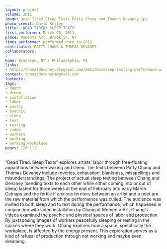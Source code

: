 ```yaml
---
layout: project
volume: 2011
image: Dead_Tired_Sleep_Texts_Patty_Chang_and_Thomas_Devaney.jpg
photo_credit: David Kelley
title: 'DEAD TIRED: SLEEP TEXTS'
first_performed: March 20, 2011
place: Momenta Art, Brooklyn, NY
times_performed: performed once in 2011
contributor: PATTY CHANG & THOMAS DEVANEY
collaborators:
- 
home: Brooklyn, NY / Philadelphia, PA
links:
- http://thomasdevaney.blogspot.com/2011/03/sleep-texting-performace-with-patty.html
contact: thomasdevaney1@gmail.com
footnote: 
tags:
- death
- dream
- installation
- labor
- poetry
- psychic
- sleep
- text
- texting
- video
- workers
- working
- working workplace
pages: 110-111
---
```


“Dead Tired: Sleep Texts” explores artists’ labor through free-floating apparitions between waking and sleep. The texts between Patty Chang and Thomas Devaney include reveries, exhaustion, blankness, misspellings and misunderstandings. The project of actual sleep texting between Chang and Devaney (sending texts to each other while either coming into or out of sleep) lasted for three weeks at the end of February into early March. Catnaps and the fertile if anxious territory between an artist and a poet are the raw material from which the performance was culled. The audience was invited to both sleep and to text during the performance, which happened in conjunction with video installation by Chang at Momenta Art. Chang’s videos examined the psychic and physical spaces of labor and production. By juxtaposing images of workers peacefully sleeping or resting in the spaces where they work, Chang explores how a space, specifically the workplace, is affected by the energy present. This exploration serves as a kind of refusal of production through not working and maybe even dreaming.
